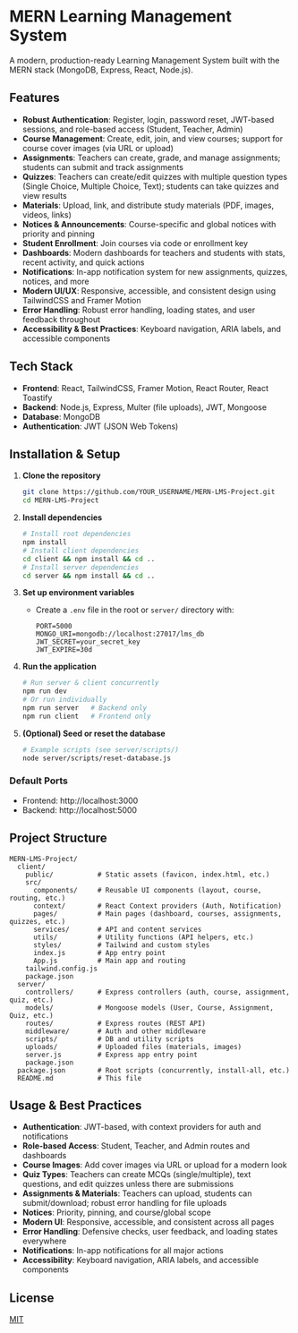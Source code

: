 # MERN Learning Management System

A modern, production-ready Learning Management System built with the MERN stack (MongoDB, Express, React, Node.js).

## Features

- **Robust Authentication**: Register, login, password reset, JWT-based sessions, and role-based access (Student, Teacher, Admin)
- **Course Management**: Create, edit, join, and view courses; support for course cover images (via URL or upload)
- **Assignments**: Teachers can create, grade, and manage assignments; students can submit and track assignments
- **Quizzes**: Teachers can create/edit quizzes with multiple question types (Single Choice, Multiple Choice, Text); students can take quizzes and view results
- **Materials**: Upload, link, and distribute study materials (PDF, images, videos, links)
- **Notices & Announcements**: Course-specific and global notices with priority and pinning
- **Student Enrollment**: Join courses via code or enrollment key
- **Dashboards**: Modern dashboards for teachers and students with stats, recent activity, and quick actions
- **Notifications**: In-app notification system for new assignments, quizzes, notices, and more
- **Modern UI/UX**: Responsive, accessible, and consistent design using TailwindCSS and Framer Motion
- **Error Handling**: Robust error handling, loading states, and user feedback throughout
- **Accessibility & Best Practices**: Keyboard navigation, ARIA labels, and accessible components

## Tech Stack

- **Frontend**: React, TailwindCSS, Framer Motion, React Router, React Toastify
- **Backend**: Node.js, Express, Multer (file uploads), JWT, Mongoose
- **Database**: MongoDB
- **Authentication**: JWT (JSON Web Tokens)

## Installation & Setup

1. **Clone the repository**
   ```bash
   git clone https://github.com/YOUR_USERNAME/MERN-LMS-Project.git
   cd MERN-LMS-Project
   ```

2. **Install dependencies**
   ```bash
   # Install root dependencies
   npm install
   # Install client dependencies
   cd client && npm install && cd ..
   # Install server dependencies
   cd server && npm install && cd ..
   ```

3. **Set up environment variables**
   - Create a `.env` file in the root or `server/` directory with:
     ```
     PORT=5000
     MONGO_URI=mongodb://localhost:27017/lms_db
     JWT_SECRET=your_secret_key
     JWT_EXPIRE=30d
     ```

4. **Run the application**
   ```bash
   # Run server & client concurrently
   npm run dev
   # Or run individually
   npm run server   # Backend only
   npm run client   # Frontend only
   ```

5. **(Optional) Seed or reset the database**
   ```bash
   # Example scripts (see server/scripts/)
   node server/scripts/reset-database.js
   ```

### Default Ports
- Frontend: http://localhost:3000
- Backend: http://localhost:5000

## Project Structure

```
MERN-LMS-Project/
  client/
    public/           # Static assets (favicon, index.html, etc.)
    src/
      components/     # Reusable UI components (layout, course, routing, etc.)
      context/        # React Context providers (Auth, Notification)
      pages/          # Main pages (dashboard, courses, assignments, quizzes, etc.)
      services/       # API and content services
      utils/          # Utility functions (API helpers, etc.)
      styles/         # Tailwind and custom styles
      index.js        # App entry point
      App.js          # Main app and routing
    tailwind.config.js
    package.json
  server/
    controllers/      # Express controllers (auth, course, assignment, quiz, etc.)
    models/           # Mongoose models (User, Course, Assignment, Quiz, etc.)
    routes/           # Express routes (REST API)
    middleware/       # Auth and other middleware
    scripts/          # DB and utility scripts
    uploads/          # Uploaded files (materials, images)
    server.js         # Express app entry point
    package.json
  package.json        # Root scripts (concurrently, install-all, etc.)
  README.md           # This file
```

## Usage & Best Practices

- **Authentication**: JWT-based, with context providers for auth and notifications
- **Role-based Access**: Student, Teacher, and Admin routes and dashboards
- **Course Images**: Add cover images via URL or upload for a modern look
- **Quiz Types**: Teachers can create MCQs (single/multiple), text questions, and edit quizzes unless there are submissions
- **Assignments & Materials**: Teachers can upload, students can submit/download; robust error handling for file uploads
- **Notices**: Priority, pinning, and course/global scope
- **Modern UI**: Responsive, accessible, and consistent across all pages
- **Error Handling**: Defensive checks, user feedback, and loading states everywhere
- **Notifications**: In-app notifications for all major actions
- **Accessibility**: Keyboard navigation, ARIA labels, and accessible components

## License

[MIT](LICENSE)


